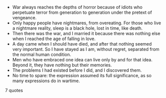  - War always reaches the depths of horror because of idiots who perpetuate terror from generation to generation under the pretext of vengeance.
 - Only happy people have nightmares, from overeating. For those who live a nightmare reality, sleep is a black hole, lost in time, like death.
 - Then there was the war, and I married it because there was nothing else when I reached the age of falling in love.
 - A day came when I should have died, and after that nothing seemed very important. So I have stayed as I am, without regret, separated from the normal human condition.
 - Men who have embraced one idea can live only by and for that idea. Beyond it, they have nothing but their memories.
 - The problems I had existed before I did, and I discovered them.
 - No time to spare: the expression assumed its full significance, as so many expressions do in wartime.

7 quotes